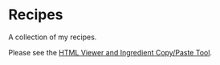 # Recipes

A collection of my recipes.

Please see the [HTML Viewer and Ingredient Copy/Paste Tool](https://htmlpreview.github.io/?https://github.com/haftings/recipes/blob/main/index.html).
